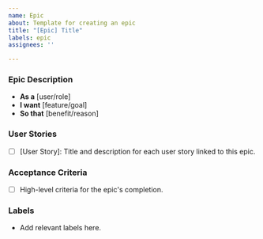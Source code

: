 ```yaml
---
name: Epic
about: Template for creating an epic
title: "[Epic] Title"
labels: epic
assignees: ''

---
```


### Epic Description
- **As a** [user/role]
- **I want** [feature/goal]
- **So that** [benefit/reason]

### User Stories
- [ ] [User Story]: Title and description for each user story linked to this epic.

### Acceptance Criteria
- [ ] High-level criteria for the epic's completion.

### Labels
- Add relevant labels here.
